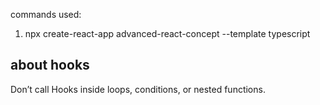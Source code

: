commands used:

1. npx create-react-app advanced-react-concept --template typescript

## about hooks

Don’t call Hooks inside loops, conditions, or nested functions.
